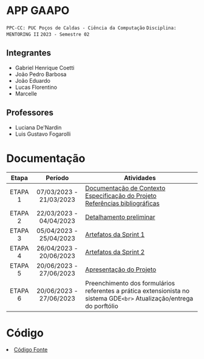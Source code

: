 # APP GAAPO

`PPC-CC: PUC Poços de Caldas - Ciência da Computação`
`Disciplina: MENTORING II`
`2023 - Semestre 02`

## Integrantes

- Gabriel Henrique Coetti
- João Pedro Barbosa
- João Eduardo
- Lucas Florentino
- Marcelle


## Professores

- Luciana De'Nardin
- Luis Gustavo Fogarolli

# Documentação

|  Etapa  |        Período        | Atividades                                                                                                                                                                                                                                                                 |
| :-----: | :---------------------: | -------------------------------------------------------------------------------------------------------------------------------------------------------------------------------------------------------------------------------------------------------------------------- |
| ETAPA 1 | 07/03/2023 - 21/03/2023 |<a href="docs/1-Documentação de Contexto.md"> Documentação de Contexto</a><br> <a href="docs/2-Especificação do Projeto.md"> Especificação do Projeto</a> <br><a href="docs/7-Referências.md"> Referências bibliográficas</a> |
| ETAPA 2 | 22/03/2023 - 04/04/2023 |<a href="docs/3-Detalhamento preliminar.md"> Detalhamento preliminar </a>                                                                                                                                                                                          |
| ETAPA 3 | 05/04/2023 - 25/04/2023 | <a href="docs/4-Sprint 1.md"> Artefatos da Sprint 1</a>                                                                                                                                                                                                            |
| ETAPA 4 | 26/04/2023 - 20/06/2023 | <a href="docs/5-Sprint 2.md"> Artefatos da Sprint 2</a>                                                                                                                                                                                                            |
| ETAPA 5 | 20/06/2023 - 27/06/2023 | <a href="docs/6-Apresentação do Projeto.md">Apresentação do Projeto</a>                                                                                                                                                                                      |
| ETAPA 6 | 20/06/2023 - 27/06/2023 | Preenchimento dos formulários referentes a prática extensionista no sistema GDE`<br>` Atualização/entrega do porftólio                                                                                                                                              |

# Código

<li><a href="src/README.md"> Código Fonte</a></li>
